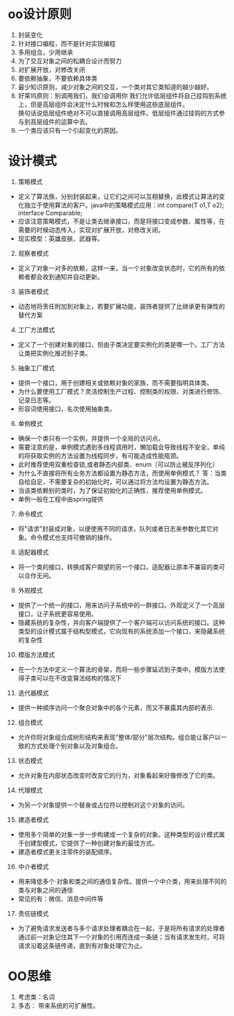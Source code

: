 # oo设计原则
1. 封装变化
2. 针对接口编程，而不是针对实现编程  
3. 多用组合，少用继承
4. 为了交互对象之间的松耦合设计而努力
5. 对扩展开放，对修改关闭
6. 要依赖抽象，不要依赖具体类
7. 最少知识原则，减少对象之间的交互，一个类对其它类知道的越少越好。
8. 好莱坞原则：别调用我们，我们会调用你
		我们允许低层组件将自己挂钩到系统上，但是高层组件会决定什么时候和怎么样使用这些底层组件。  
		换句话说低层组件绝对不可以直接调用高层组件。低层组件通过挂钩的方式参与到高层组件的运算中去。  
9. 一个类应该只有一个引起变化的原因。  

# 设计模式
1. 策略模式  
* 定义了算法族，分别封装起来，让它们之间可以互相替换，此模式让算法的变化独立于使用算法的客户。java中的策略模式应用：int compare(T o1,T o2); interface Comparable;   
* 应该注意策略模式，不是让类去继承接口，而是将接口变成参数、属性等，在需要的时候动态传入，实现对扩展开放，对修改关闭。  
* 现实模型：英雄皮肤、武器等。    	
2. 观察者模式
* 定义了对象一对多的依赖，这样一来，当一个对象改变状态时，它的所有的依赖者都会收到通知并自动更新。
3. 装饰者模式
* 动态地将责任附加到对象上，若要扩展功能，装饰者提供了比继承更有弹性的替代方案

4. 工厂方法模式
* 定义了一个创建对象的接口，但由子类决定要实例化的类是哪一个。工厂方法让类把实例化推迟到子类。  
5. 抽象工厂模式
* 提供一个接口，用于创建相关或依赖对象的家族，而不需要指明具体类。  
* 为什么要使用工厂模式？灵活控制生产过程、控制类的权限、对类进行修饰、记录日志等。  
* 形容词使用接口，名次使用抽象类。  
  
6. 单例模式
* 确保一个类只有一个实例，并提供一个全局的访问点。  
* 需要注意的是，单例模式遇到多线程调用时，懒加载会导致线程不安全，单纯的将获取实例的方法设置为线程同步，有可能造成性能瓶颈。    
* 此时推荐使用双重检查锁,或者静态内部类、enum（可以防止被反序列化）
* 为什么不直接将所有业务方法都设置为静态方法，而使用单例模式？
	答：当类自给自足，不需要复杂的初始化时，可以通过将方法均设置为静态方法。 
* 当该类依赖别的类时，为了保证初始化的正确性，推荐使用单例模式。   
* 单例一般在工程中由spring提供  
7. 命令模式
* 将"请求"封装成对象，以便使用不同的请求，队列或者日志来参数化其它对象。命令模式也支持可撤销的操作。

8. 适配器模式
* 将一个类的接口，转换成客户期望的另一个接口。适配器让原本不兼容的类可以合作无间。  

9. 外观模式
* 提供了一个统一的接口，用来访问子系统中的一群接口。外观定义了一个高层接口，让子系统更容易使用。  
* 隐藏系统的复杂性，并向客户端提供了一个客户端可以访问系统的接口。这种类型的设计模式属于结构型模式，它向现有的系统添加一个接口，来隐藏系统的复杂性

10. 模版方法模式
* 在一个方法中定义一个算法的骨架，而将一些步骤延迟到子类中。模版方法使得子类可以在不改变算法结构的情况下

11. 迭代器模式
* 提供一种顺序访问一个聚合对象中的各个元素，而又不暴露其内部的表示.  
12. 组合模式
* 允许你将对象组合成树形结构来表现"整体/部分"层次结构。组合能让客户以一致的方式处理个别对象以及对象组合。

13. 状态模式
* 允许对象在内部状态改变时改变它的行为，对象看起来好像修改了它的类。  

14. 代理模式
* 为另一个对象提供一个替身或占位符以控制对这个对象的访问。

15. 建造者模式
* 使用多个简单的对象一步一步构建成一个复杂的对象。这种类型的设计模式属于创建型模式，它提供了一种创建对象的最佳方式。
* 建造者模式更关注零件的装配顺序。
16. 中介者模式  
* 用来降低多个·对象和类之间的通信复杂性。提供一个中介类，用来处理不同的类与对象之间的通信
* 常见的有：微信、消息中间件等
17. 责任链模式
* 为了避免请求发送者与多个请求处理者耦合在一起，于是将所有请求的处理者通过前一对象记住其下一个对象的引用而连成一条链；当有请求发生时，可将请求沿着这条链传递，直到有对象处理它为止。

# OO思维
1. 考虑类：名词
2. 多态： 带来系统的可扩展性。
